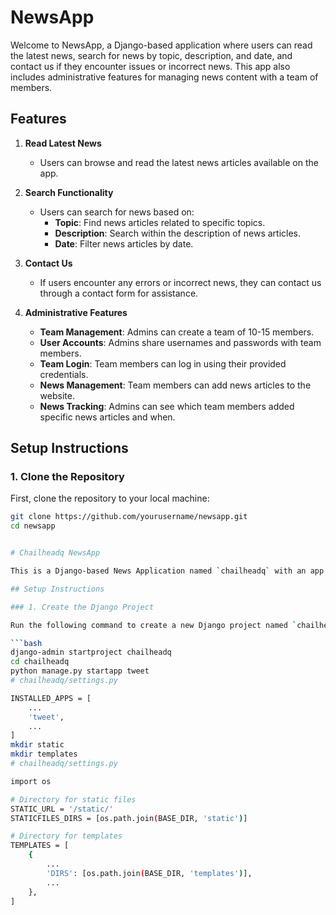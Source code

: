 # NewsApp

Welcome to NewsApp, a Django-based application where users can read the latest news, search for news by topic, description, and date, and contact us if they encounter issues or incorrect news. This app also includes administrative features for managing news content with a team of members.

## Features

1. **Read Latest News**
   - Users can browse and read the latest news articles available on the app.

2. **Search Functionality**
   - Users can search for news based on:
     - **Topic**: Find news articles related to specific topics.
     - **Description**: Search within the description of news articles.
     - **Date**: Filter news articles by date.

3. **Contact Us**
   - If users encounter any errors or incorrect news, they can contact us through a contact form for assistance.

4. **Administrative Features**
   - **Team Management**: Admins can create a team of 10-15 members.
   - **User Accounts**: Admins share usernames and passwords with team members.
   - **Team Login**: Team members can log in using their provided credentials.
   - **News Management**: Team members can add news articles to the website.
   - **News Tracking**: Admins can see which team members added specific news articles and when.

## Setup Instructions

### 1. Clone the Repository

First, clone the repository to your local machine:

```bash
git clone https://github.com/yourusername/newsapp.git
cd newsapp


# Chailheadq NewsApp

This is a Django-based News Application named `chailheadq` with an app called `tweet`. Follow the instructions below to set up the project and configure the necessary folders.

## Setup Instructions

### 1. Create the Django Project

Run the following command to create a new Django project named `chailheadq`:

```bash
django-admin startproject chailheadq
cd chailheadq
python manage.py startapp tweet
# chailheadq/settings.py

INSTALLED_APPS = [
    ...
    'tweet',
    ...
]
mkdir static
mkdir templates
# chailheadq/settings.py

import os

# Directory for static files
STATIC_URL = '/static/'
STATICFILES_DIRS = [os.path.join(BASE_DIR, 'static')]

# Directory for templates
TEMPLATES = [
    {
        ...
        'DIRS': [os.path.join(BASE_DIR, 'templates')],
        ...
    },
]
